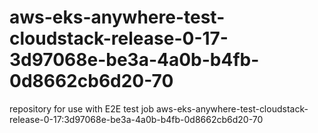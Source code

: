 # aws-eks-anywhere-test-cloudstack-release-0-17-3d97068e-be3a-4a0b-b4fb-0d8662cb6d20-70
repository for use with E2E test job aws-eks-anywhere-test-cloudstack-release-0-17:3d97068e-be3a-4a0b-b4fb-0d8662cb6d20-70
